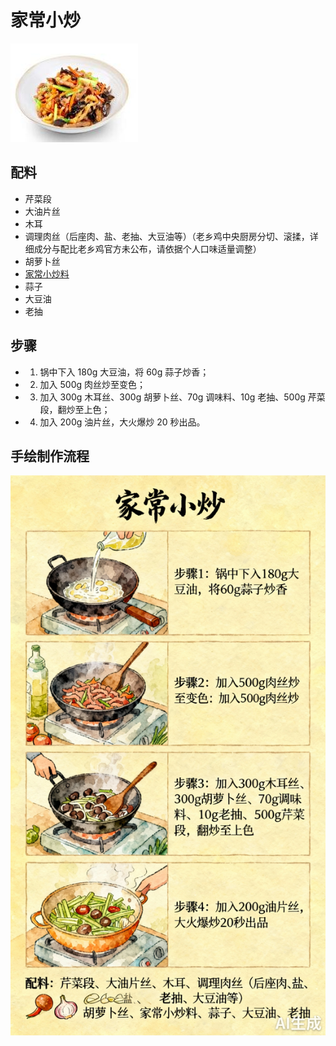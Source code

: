 # 家常小炒

![家常小炒](../images/家常小炒.jpg)


## 配料
- 芹菜段
- 大油片丝
- 木耳
- 调理肉丝（后座肉、盐、老抽、大豆油等）（老乡鸡中央厨房分切、滚揉，详细成分与配比老乡鸡官方未公布，请依据个人口味适量调整）
- 胡萝卜丝
- [家常小炒料](/配料/家常小炒料.md)
- 蒜子
- 大豆油
- 老抽

## 步骤
- 1. 锅中下入 180g 大豆油，将 60g 蒜子炒香；
- 2. 加入 500g 肉丝炒至变色；
- 3. 加入 300g 木耳丝、300g 胡萝卜丝、70g 调味料、10g 老抽、500g 芹菜段，翻炒至上色；
- 4. 加入 200g 油片丝，大火爆炒 20 秒出品。


## 手绘制作流程

![手绘制作流程](../images/炒菜/家常小炒.jpg)
